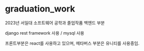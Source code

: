 # graduation_work
2023년 서일대 소프트웨어 공학과 졸업작품 백엔드 부분

django rest framework 사용 / mysql 사용

프론트부분은 react를 사용하고 있으며, 메타버스 부분은 유니티를 사용중임.
